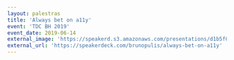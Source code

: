 ```yaml
---
layout: palestras
title: 'Always bet on a11y'
event: 'TDC BH 2019'
event_date: 2019-06-14
external_image: 'https://speakerd.s3.amazonaws.com/presentations/d1b5f0abb8ce465b8cea5cc86a884c87/preview_slide_0.jpg?522603'
external_url: 'https://speakerdeck.com/brunopulis/always-bet-on-a11y'
---
```

